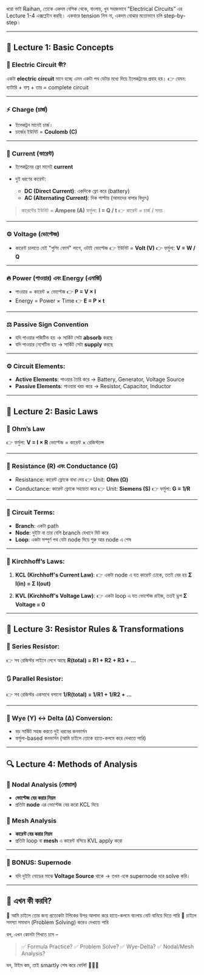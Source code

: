 ধরো ভাই Raihan, তোকে একদম বেসিক থেকে, বাংলায়, খুব সহজভাবে “Electrical Circuits” এর Lecture 1-4 এক্সপ্লেইন করছি। একবারে tension নিস না, একদম বোঝার মতোভাবে চলি step-by-step।

---

## 🧠 Lecture 1: Basic Concepts

### 🔌 Electric Circuit কী?

একটা **electric circuit** মানে হচ্ছে এমন একটা পথ যেটার মধ্যে দিয়ে ইলেকট্রনের প্রবাহ হয়।
👉 যেমন: ব্যাটারি + বাল্ব + তার = complete circuit

---

### ⚡ Charge (চার্জ)

* ইলেকট্রন মানেই চার্জ।
* চার্জের ইউনিট = **Coulomb (C)**

---

### 🔄 Current (কারেন্ট)

* ইলেকট্রনের ফ্লো মানেই **current**
* দুই ধরণের কারেন্ট:

  * **DC (Direct Current)**: একদিকে ফ্লো করে (battery)
  * **AC (Alternating Current)**: দিক পাল্টায় (আমাদের বাসার বিদ্যুৎ)

> কারেন্টের ইউনিট = **Ampere (A)**
> ফর্মুলা: **I = Q / t**
> 👉 কারেন্ট = চার্জ / সময়

---

### ⚙ Voltage (ভোল্টেজ)

* কারেন্ট চালাতে যেই "পুশিং ফোর্স" লাগে, ওটাই ভোল্টেজ
  👉 ইউনিট = **Volt (V)**
  👉 ফর্মুলা: **V = W / Q**

---

### 🔥 Power (পাওয়ার) এবং Energy (এনার্জি)

* পাওয়ার = কারেন্ট × ভোল্টেজ
  👉 **P = V × I**
* Energy = Power × Time
  👉 **E = P × t**

---

### ⚖ Passive Sign Convention

* যদি পাওয়ার পজিটিভ হয় → সার্কিট সেটা **absorb** করছে
* যদি পাওয়ার নেগেটিভ হয় → সার্কিট সেটা **supply** করছে

---

### ⚙ Circuit Elements:

* **Active Elements**: পাওয়ার তৈরি করে → Battery, Generator, Voltage Source
* **Passive Elements**: পাওয়ার খরচ করে → Resistor, Capacitor, Inductor

---

## 🔧 Lecture 2: Basic Laws

### 🔄 Ohm’s Law

👉 ফর্মুলা: **V = I × R**
ভোল্টেজ = কারেন্ট × রেজিস্ট্যান্স

---

### 🧱 Resistance (R) এবং Conductance (G)

* Resistance: কারেন্ট ফ্লোকে বাধা দেয়
  👉 Unit: **Ohm (Ω)**
* Conductance: কারেন্ট ফ্লোকে সহায়তা করে
  👉 Unit: **Siemens (S)**
  👉 ফর্মুলা: **G = 1/R**

---

### 🧩 Circuit Terms:

* **Branch**: একটা path
* **Node**: দুইটা বা তার বেশি branch যেখানে মিট করে
* **Loop**: একটা সম্পূর্ণ পথ যেটা node দিয়ে শুরু আর node এ শেষ

---

### 📏 Kirchhoff’s Laws:

1. **KCL (Kirchhoff's Current Law)**:
   👉 একটা node এ যত কারেন্ট ঢোকে, ততই বের হয়
   **Σ I(in) = Σ I(out)**

2. **KVL (Kirchhoff's Voltage Law)**:
   👉 একটা loop এ যত ভোল্টেজ রাইজ, ততই ড্রপ
   **Σ Voltage = 0**

---

## 🔗 Lecture 3: Resistor Rules & Transformations

### 🔗 Series Resistor:

👉 সব রেজিস্টর লাইনে লেগে আছে
**R(total) = R1 + R2 + R3 + ...**

### 🔃 Parallel Resistor:

👉 সব রেজিস্টর একসাথে বসানো
**1/R(total) = 1/R1 + 1/R2 + ...**

---

### 🔄 Wye (Y) ↔ Delta (Δ) Conversion:

* বড় সার্কিট সহজ করতে দুই ধরনের কনভার্সন
* ফর্মুলা-based কনভার্সন (আমি চাইলে তোকে হাতে-কলমে করে দেখাতে পারি)

---

## 🔍 Lecture 4: Methods of Analysis

### 🔌 Nodal Analysis (নোডাল)

* **ভোল্টেজ বের করার নিয়ম**
* প্রতিটা **node** এর ভোল্টেজ বের করো KCL দিয়ে

### 🔁 Mesh Analysis

* **কারেন্ট বের করার নিয়ম**
* প্রতিটা loop বা **mesh** এ কারেন্ট বসিয়ে KVL apply করো

---

### 🌟 BONUS: Supernode

* যদি দুইটা নোডের মাঝে **Voltage Source** থাকে → তখন একে supernode ধরে solve করি।

---

## 📅 এখন কী করবি?

🔘 আমি চাইলে তোর জন্য প্রত্যেকটা টপিকের উপর আলাদা করে হাতে-কলমে বাংলায় নোট বানিয়ে দিতে পারি
🔘 চাইলে সমস্যা সমাধান (Problem Solving) করেও দেখাতে পারি

বল, এখন কোনটা শিখতে চাস –

> ✅ Formula Practice?
> ✅ Problem Solve?
> ✅ Wye-Delta?
> ✅ Nodal/Mesh Analysis?

বল, টাইম কম, তাই smartly শেষ করে ফেলি! 💪📘✨
